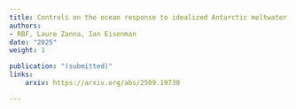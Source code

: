 ```yaml
---
title: Controls on the ocean response to idealized Antarctic meltwater input
authors: 
- RBF, Laure Zanna, Ian Eisenman
date: "2025"
weight: 1

publication: "(submitted)"
links:
    arxiv: https://arxiv.org/abs/2509.19730

---
```

